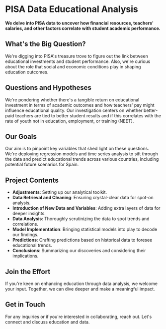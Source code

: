 # PISA Data Educational Analysis

**We delve into PISA data to uncover how financial resources, teachers' salaries, and other factors correlate with student academic performance.**

## What's the Big Question?

We're digging into PISA's treasure trove to figure out the link between educational investments and student performance. Also, we're curious about the role that social and economic conditions play in shaping education outcomes.

## Questions and Hypotheses

We're pondering whether there's a tangible return on educational investment in terms of academic outcomes and how teachers' pay might influence educational quality. Our investigation centers on whether better-paid teachers are tied to better student results and if this correlates with the rate of youth not in education, employment, or training (NEET).

## Our Goals

Our aim is to pinpoint key variables that shed light on these questions. We're deploying regression models and time series analysis to sift through the data and predict educational trends across various countries, including potential future scenarios for Spain.

## Project Contents

- **Adjustments**: Setting up our analytical toolkit.
- **Data Retrieval and Cleaning**: Ensuring crystal-clear data for spot-on analysis.
- **Introduction of New Data and Variables**: Adding extra layers of data for deeper insights.
- **Data Analysis**: Thoroughly scrutinizing the data to spot trends and correlations.
- **Model Implementation**: Bringing statistical models into play to decode our findings.
- **Predictions**: Crafting predictions based on historical data to foresee educational trends.
- **Conclusions**: Summarizing our discoveries and considering their implications.

## Join the Effort

If you're keen on enhancing education through data analysis, we welcome your input. Together, we can dive deeper and make a meaningful impact.

## Get in Touch

For any inquiries or if you're interested in collaborating, reach out. Let's connect and discuss education and data.
